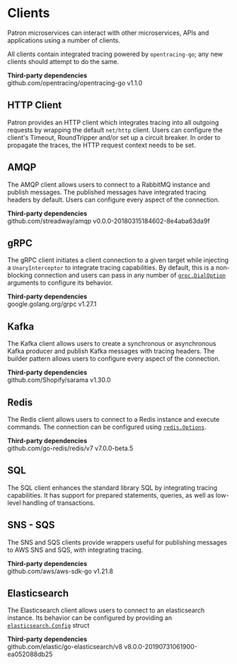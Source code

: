 # Clients

Patron microservices can interact with other microservices, APIs and applications using a number of clients.

All clients contain integrated tracing powered by `opentracing-go`; any new clients should attempt to do the same.

**Third-party dependencies**  
github.com/opentracing/opentracing-go v1.1.0


## HTTP Client
Patron provides an HTTP client which integrates tracing into all outgoing requests by wrapping the default `net/http` client. 
Users can configure the client's Timeout, RoundTripper and/or set up a circuit breaker. 
In order to propagate the traces, the HTTP request context needs to be set.

## AMQP
The AMQP client allows users to connect to a RabbitMQ instance and publish messages. The published messages have integrated tracing headers by default. Users can configure every aspect of the connection.

**Third-party dependencies**  
github.com/streadway/amqp v0.0.0-20180315184602-8e4aba63da9f

## gRPC
The gRPC client initiates a client connection to a given target while injecting a `UnaryInterceptor` to integrate tracing capabilities. By default, this is a non-blocking connection and users can pass in any number of [`grpc.DialOption`](https://github.com/grpc/grpc-go/blob/master/dialoptions.go) arguments to configure its behavior.

**Third-party dependencies**  
google.golang.org/grpc v1.27.1


## Kafka
The Kafka client allows users to create a synchronous or asynchronous Kafka producer and publish Kafka messages with tracing headers. The builder pattern allows users to configure every aspect of the connection.

**Third-party dependencies**  
github.com/Shopify/sarama v1.30.0


## Redis
The Redis client allows users to connect to a Redis instance and execute commands. The connection can be configured using [`redis.Options`](https://github.com/go-redis/redis/blob/v7/options.go).

**Third-party dependencies**  
github.com/go-redis/redis/v7 v7.0.0-beta.5


## SQL
The SQL client enhances the standard library SQL by integrating tracing capabilities. It has support for prepared statements, queries, as well as low-level handling of transactions.


## SNS - SQS
The SNS and SQS clients provide wrappers useful for publishing messages to AWS SNS and SQS, with integrating tracing.

**Third-party dependencies**  
github.com/aws/aws-sdk-go v1.21.8


## Elasticsearch
The Elasticsearch client allows users to connect to an elasticsearch instance. Its behavior can be configured by providing an [`elasticsearch.Config`](https://github.com/elastic/go-elasticsearch/blob/4b40206692088570801280584e614027e6ce818b/elasticsearch.go#L32) struct

**Third-party dependencies**  
github.com/elastic/go-elasticsearch/v8 v8.0.0-20190731061900-ea052088db25


